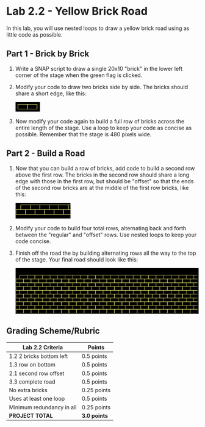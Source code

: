 # Lab 2.2 - Yellow Brick Road

In this lab, you will use nested loops to draw a yellow brick road using as little code as possible.

## Part 1 - Brick by Brick

1. Write a SNAP script to draw a single 20x10 "brick" in the lower left corner of the stage when the green flag is clicked.

2. Modify your code to draw two bricks side by side.  The bricks should share a short edge, like this:

    ![Two Bricks](two%20bricks%20yellow.png)

3. Now modify your code again to build a full row of bricks across the entire length of the stage.  Use a loop to keep your code as concise as possible.  Remember that the stage is 480 pixels wide.

## Part 2 - Build a Road

1. Now that you can build a row of bricks, add code to build a second row above the first row.  The bricks in the second row should share a long edge with those in the first row, but should be "offset" so that the ends of the second row bricks are at the middle of the first row bricks, like this:

    ![Offset Bricks](offset%20bricks%20yellow.png)

2. Modify your code to build four total rows, alternating back and forth between the "regular" and "offset" rows.  Use nested loops to keep your code concise.

3. Finish off the road the by building alternating rows all the way to the top of the stage.  Your final road should look like this:
  
    ![Brick Road](brick%20road.png)

## Grading Scheme/Rubric

| **Lab 2.2 Criteria**                | Points         |
| ----------------------------------- | -------------- |
| 1.2 2 bricks bottom left            | 0.5 points     |
| 1.3 row on bottom                   | 0.5 points     |
| 2.1 second row offset               | 0.5 points     |
| 3.3 complete road                   | 0.5 points     |
| No extra bricks                     | 0.25 points    |
| Uses at least one loop              | 0.5 points     |
| Minimum redundancy in all           | 0.25 points    |
| **PROJECT TOTAL**                   | **3.0 points** |

